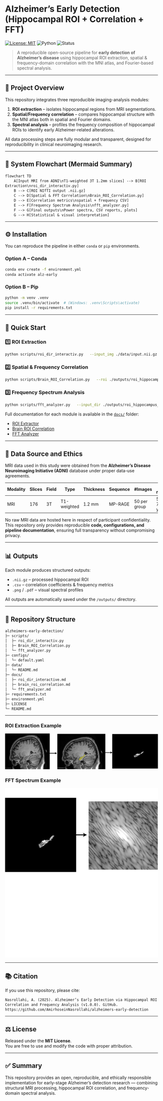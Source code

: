 # Alzheimer’s Early Detection (Hippocampal ROI + Correlation + FFT)

[![License: MIT](https://img.shields.io/badge/License-MIT-green.svg)](LICENSE)
![Python](https://img.shields.io/badge/Python-3.10%2B-blue)
![Status](https://img.shields.io/badge/Release-v1.0.0-success)

> A reproducible open-source pipeline for **early detection of Alzheimer’s disease** using hippocampal ROI extraction, spatial & frequency-domain correlation with the MNI atlas, and Fourier-based spectral analysis.

---

## 🧠 Project Overview

This repository integrates three reproducible imaging-analysis modules:
1. **ROI extraction** – isolates hippocampal regions from MRI segmentations.  
2. **Spatial/Frequency correlation** – compares hippocampal structure with the MNI atlas both in spatial and Fourier domains.  
3. **Spectral analysis** – profiles the frequency composition of hippocampal ROIs to identify early Alzheimer-related alterations.

All data processing steps are fully modular and transparent, designed for reproducibility in clinical neuroimaging research.

---

## 🔷 System Flowchart (Mermaid Summary)

```mermaid
flowchart TD
    A[Input MRI from ADNI\nT1-weighted 3T 1.2mm slices] --> B[ROI Extraction\nroi_dir_interactiv.py]
    B --> C[ROI NIfTI output .nii.gz]
    C --> D[Spatial & FFT Correlation\nBrain_ROI_Correlation.py]
    D --> E[Correlation metrics\nspatial + frequency CSV]
    E --> F[Frequency Spectrum Analysis\nfft_analyzer.py]
    F --> G[Final outputs\nPower spectra, CSV reports, plots]
    G --> H[Statistical & visual interpretation]
```

---

## ⚙️ Installation

You can reproduce the pipeline in either `conda` or `pip` environments.

### Option A – Conda
```bash
conda env create -f environment.yml
conda activate alz-early
```

### Option B – Pip
```bash
python -m venv .venv
source .venv/bin/activate  # (Windows: .venv\Scripts\activate)
pip install -r requirements.txt
```

---

## 🚀 Quick Start

### 1️⃣ ROI Extraction
```bash
python scripts/roi_dir_interactiv.py   --input_img ./data/input.nii.gz   --input_seg ./data/input.seg   --labels 17 53   --out_nii ./outputs/roi_hippocampus.nii.gz
```

### 2️⃣ Spatial & Frequency Correlation
```bash
python scripts/Brain_ROI_Correlation.py   --roi ./outputs/roi_hippocampus.nii.gz   --mni ./data/mni/MNI152_T1_1mm_brain.nii.gz   --method pearson   --out_csv ./outputs/correlation_metrics.csv
```

### 3️⃣ Frequency Spectrum Analysis
```bash
python scripts/fft_analyzer.py   --input_dir ./outputs/roi_hippocampus_fft   --out_dir ./outputs/fft_results
```

Full documentation for each module is available in the [`docs/`](docs) folder:
- [ROI Extractor](docs/roi_dir_interactive.md)  
- [Brain ROI Correlation](docs/brain_roi_correlation.md)  
- [FFT Analyzer](docs/fft_analyzer.md)

---

## 🧬 Data Source and Ethics

MRI data used in this study were obtained from the **Alzheimer’s Disease Neuroimaging Initiative (ADNI)** database under proper data-use agreements.

| Modality | Slices | Field | Type | Thickness | Sequence | #Images | Age range |
|-----------|---------|--------|--------|-------------|-----------|------------|-------------|
| MRI | 176 | 3T | T1-weighted | 1.2 mm | MP-RAGE | 50 per group | 50–70 years |

No raw MRI data are hosted here in respect of participant confidentiality.  
This repository only provides reproducible **code, configurations, and pipeline documentation**, ensuring full transparency without compromising privacy.

---

## 📊 Outputs

Each module produces structured outputs:
- `.nii.gz` – processed hippocampal ROI  
- `.csv` – correlation coefficients & frequency metrics  
- `.png` / `.pdf` – visual spectral profiles  

All outputs are automatically saved under the `/outputs/` directory.

---

## 🧩 Repository Structure
```
alzheimers-early-detection/
├─ scripts/
│  ├─ roi_dir_interactiv.py
│  ├─ Brain_ROI_Correlation.py
│  └─ fft_analyzer.py
├─ configs/
│  └─ default.yaml
├─ data/
│  └─ README.md
├─ docs/
│  ├─ roi_dir_interactive.md
│  ├─ brain_roi_correlation.md
│  └─ fft_analyzer.md
├─ requirements.txt
├─ environment.yml
├─ LICENSE
└─ README.md
```

---


### ROI Extraction Example
![ROI Extraction](docs/Hippocampal-Mask-Extraction.png.png)

### FFT Spectrum Example
![FFT Spectrum](docs/Fourier-Transform.png)

---

## 📚 Citation

If you use this repository, please cite:

```
Nasrollahi, A. (2025). Alzheimer’s Early Detection via Hippocampal ROI Correlation and Frequency Analysis (v1.0.0). GitHub. 
https://github.com/AmirhoseinNasrollahi/alzheimers-early-detection
```

---

## ⚖️ License
Released under the **MIT License**.  
You are free to use and modify the code with proper attribution.

---

## ✅ Summary
This repository provides an open, reproducible, and ethically responsible implementation for early-stage Alzheimer’s detection research — combining structural MRI processing, hippocampal ROI correlation, and frequency-domain spectral analysis.
